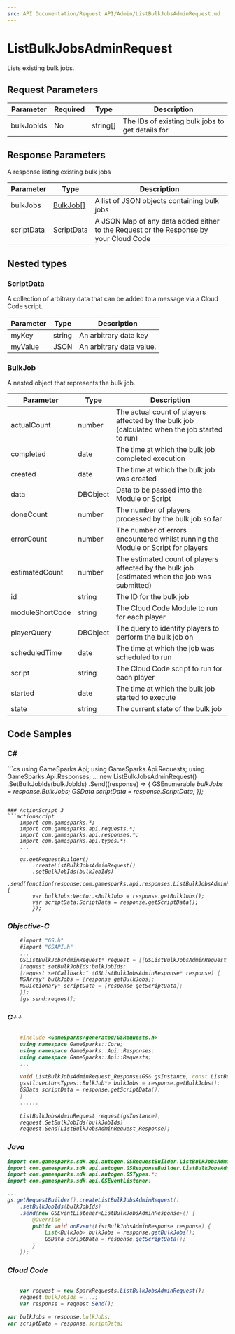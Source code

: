 ```yaml
---
src: API Documentation/Request API/Admin/ListBulkJobsAdminRequest.md
---
```


# ListBulkJobsAdminRequest


Lists existing bulk jobs.


## Request Parameters

Parameter | Required | Type | Description
--------- | -------- | ---- | -----------
bulkJobIds | No | string[] | The IDs of existing bulk jobs to get details for

## Response Parameters


A response listing existing bulk jobs

Parameter | Type | Description
--------- | ---- | -----------
bulkJobs | [BulkJob[]](#bulkjob) | A list of JSON objects containing bulk jobs
scriptData | ScriptData | A JSON Map of any data added either to the Request or the Response by your Cloud Code

## Nested types

### ScriptData

A collection of arbitrary data that can be added to a message via a Cloud Code script.

Parameter | Type | Description
--------- | ---- | -----------
myKey | string | An arbitrary data key
myValue | JSON | An arbitrary data value.

### BulkJob

A nested object that represents the bulk job.

Parameter | Type | Description
--------- | ---- | -----------
actualCount | number | The actual count of players affected by the bulk job (calculated when the job started to run)
completed | date | The time at which the bulk job completed execution
created | date | The time at which the bulk job was created
data | DBObject | Data to be passed into the Module or Script
doneCount | number | The number of players processed by the bulk job so far
errorCount | number | The number of errors encountered whilst running the Module or Script for players
estimatedCount | number | The estimated count of players affected by the bulk job (estimated when the job was submitted)
id | string | The ID for the bulk job
moduleShortCode | string | The Cloud Code Module to run for each player
playerQuery | DBObject | The query to identify players to perform the bulk job on
scheduledTime | date | The time at which the job was scheduled to run
script | string | The Cloud Code script to run for each player
started | date | The time at which the bulk job started to execute
state | string | The current state of the bulk job


## Code Samples

<h3>C#</h3>
```cs
	using GameSparks.Api;
	using GameSparks.Api.Requests;
	using GameSparks.Api.Responses;
	...
	new ListBulkJobsAdminRequest()
		.SetBulkJobIds(bulkJobIds)
		.Send((response) => {
		GSEnumerable<var> bulkJobs = response.BulkJobs; 
		GSData scriptData = response.ScriptData; 
		});

```

### ActionScript 3
```actionscript
	import com.gamesparks.*;
	import com.gamesparks.api.requests.*;
	import com.gamesparks.api.responses.*;
	import com.gamesparks.api.types.*;
	...
	
	gs.getRequestBuilder()
	    .createListBulkJobsAdminRequest()
		.setBulkJobIds(bulkJobIds)
		.send(function(response:com.gamesparks.api.responses.ListBulkJobsAdminResponse):void {
		var bulkJobs:Vector.<BulkJob> = response.getBulkJobs(); 
		var scriptData:ScriptData = response.getScriptData(); 
		});

```

### Objective-C
```objectivec
	#import "GS.h"
	#import "GSAPI.h"
	...
	GSListBulkJobsAdminRequest* request = [[GSListBulkJobsAdminRequest alloc] init];
	[request setBulkJobIds:bulkJobIds;
	[request setCallback:^ (GSListBulkJobsAdminResponse* response) {
	NSArray* bulkJobs = [response getBulkJobs]; 
	NSDictionary* scriptData = [response getScriptData]; 
	}];
	[gs send:request];

```

### C++
```cpp

	#include <GameSparks/generated/GSRequests.h>
	using namespace GameSparks::Core;
	using namespace GameSparks::Api::Responses;
	using namespace GameSparks::Api::Requests;
	...
	
	void ListBulkJobsAdminRequest_Response(GS& gsInstance, const ListBulkJobsAdminResponse& response) {
	gsstl:vector<Types::BulkJob*> bulkJobs = response.getBulkJobs(); 
	GSData scriptData = response.getScriptData(); 
	}
	......
	
	ListBulkJobsAdminRequest request(gsInstance);
	request.SetBulkJobIds(bulkJobIds)
	request.Send(ListBulkJobsAdminRequest_Response);
```

### Java
```java
import com.gamesparks.sdk.api.autogen.GSRequestBuilder.ListBulkJobsAdminRequest;
import com.gamesparks.sdk.api.autogen.GSResponseBuilder.ListBulkJobsAdminResponse;
import com.gamesparks.sdk.api.autogen.GSTypes.*;
import com.gamesparks.sdk.api.GSEventListener;

...
gs.getRequestBuilder().createListBulkJobsAdminRequest()
	.setBulkJobIds(bulkJobIds)
	.send(new GSEventListener<ListBulkJobsAdminResponse>() {
		@Override
		public void onEvent(ListBulkJobsAdminResponse response) {
			List<BulkJob> bulkJobs = response.getBulkJobs(); 
			GSData scriptData = response.getScriptData(); 
		}
	});

```

### Cloud Code
```javascript

	var request = new SparkRequests.ListBulkJobsAdminRequest();
	request.bulkJobIds = ...;
	var response = request.Send();
	
var bulkJobs = response.bulkJobs; 
var scriptData = response.scriptData; 
```


